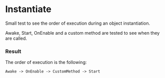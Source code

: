 # Instantiate

Small test to see the order of execution during an object instantiation.

Awake, Start, OnEnable and a custom method are tested to see when they are called.

### Result

The order of execution is the following:

    Awake -> OnEnable -> CustomMethod -> Start